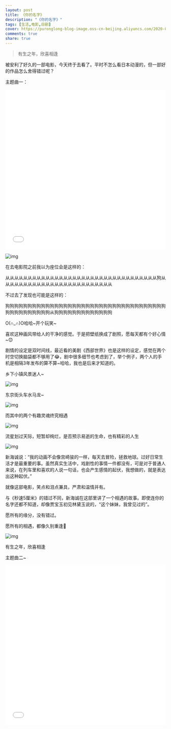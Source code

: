 ```yaml
---
layout: post
title: 《你的名字》
description: "《你的名字》"
tags: [生活,电影,日剧]
cover: https://puronglong-blog-image.oss-cn-beijing.aliyuncs.com/2020-03-04-053138.jpg
comments: true
share: true
---
```


>  有生之年，欣喜相逢

被安利了好久的一部电影，今天终于去看了。平时不怎么看日本动漫的，但一部好的作品怎么舍得错过呢？

<!-- more -->

主题曲一：

<iframe src="//player.bilibili.com/player.html?aid=41985534&cid=73705085&page=3&high_quality=1&danmaku=0" scrolling="no" border="0" frameborder="no" framespacing="0" allowfullscreen="true"
width="100%" height="500"></iframe>

![img](https://puronglong-blog-image.oss-cn-beijing.aliyuncs.com/2020-03-04-053851.jpg)

在去电影院之前我以为座位会是这样的：

从从从从从从从从从从从从从从从从从从从从从从从从从从从从从从从从从从狗从从从从从从从从从从从从从从从从从从从从从从从从从

不过去了发现也可能是这样的：

狗狗狗狗狗狗狗狗狗狗狗狗狗狗狗狗狗狗狗狗狗狗狗狗狗狗狗狗狗狗狗狗狗狗狗狗狗狗狗狗狗狗狗狗狗狗从狗狗狗狗狗狗狗狗狗狗狗狗狗

O(∩_∩)O哈哈~开个玩笑~

喜欢这种画风带给人的干净的感觉。于是把壁纸换成了剧照，愿每天都有个好心情~😊

剧情的设定是双时间线，最近看的美剧《西部世界》也是这样的设定，感觉在两个时空切换脑袋都不够用了😂，剧中很多细节也考虑到了，举个例子，两个人的手机是相隔3年发布的算不算~哈哈，我也是后来才知道的。

乡下小镇风景迷人~

![img](https://puronglong-blog-image.oss-cn-beijing.aliyuncs.com/2020-03-04-3.jpg)

东京街头车水马龙~

![img](https://puronglong-blog-image.oss-cn-beijing.aliyuncs.com/2020-03-04-4.jpg)

而其中的两个有趣灵魂终究相遇

![img](https://puronglong-blog-image.oss-cn-beijing.aliyuncs.com/2020-03-04-5.jpg)

流星划过天际，短暂却绚烂，是否预示易逝的生命，也有精彩的人生

![img](https://puronglong-blog-image.oss-cn-beijing.aliyuncs.com/2020-03-04-6.jpg)

新海诚说：“我的动画不会像宫崎骏的一样，每天去冒险，拯救地球。过好日常生活才是最重要的事。虽然真实生活中，戏剧性的事情一件都没有，可是对于普通人来说，在列车里和喜欢的人说一句话，也会产生感情的起伏，我想做的，就是表达出这种起伏。”

就像这部电影，笑点和泪点兼具，严肃和温情并有。

与《秒速5厘米》的错过不同，新海诚在这部里讲了一个相遇的故事。即使连你的名字还都不知道，却像贾宝玉初见林黛玉说的，“这个妹妹，我曾见过的”。

愿所有的缘分，没有错过。

愿所有的相遇，都像久别重逢🙂

![img](https://puronglong-blog-image.oss-cn-beijing.aliyuncs.com/2020-03-04-2.png)

有生之年，欣喜相逢

主题曲二~

<iframe src="//player.bilibili.com/player.html?aid=41985534&cid=73705085&page=1&high_quality=1&danmaku=0" scrolling="no" border="0" frameborder="no" framespacing="0" allowfullscreen="true"
width="100%" height="500" ></iframe>
